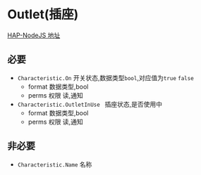 # Outlet(插座)

[HAP-NodeJS 地址](https://github.com/KhaosT/HAP-NodeJS/blob/v0.4.50/lib/gen/HomeKitTypes.js#L3262)

必要
---
* `Characteristic.On` 开关状态,数据类型`bool`,对应值为`true` `false`
    * format 数据类型,bool
    * perms 权限 读,通知
* `Characteristic.OutletInUse ` 插座状态,是否使用中
    * format 数据类型,bool
    * perms 权限 读,通知


非必要 
---

* `Characteristic.Name` 名称